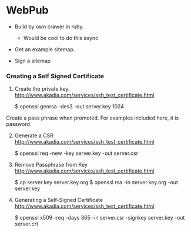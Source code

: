 WebPub
=======

- Build by own crawer in ruby.
  - Would be cool to do this async

- Get an example sitemap.
- Sign a sitemap


### Creating a Self Signed Certificate

1. Create the private key. http://www.akadia.com/services/ssh_test_certificate.html

    $ openssl genrsa -des3 -out server.key 1024

Create a pass phrase when promoted. For examples included here, it is password.

2. Generate a CSR  http://www.akadia.com/services/ssh_test_certificate.html

    $ openssl req -new -key server.key -out server.csr

3. Remove Passphrase from Key http://www.akadia.com/services/ssh_test_certificate.html

    $ cp server.key server.key.org
    $ openssl rsa -in server.key.org -out server.key


4. Generating a Self-Signed Certificate http://www.akadia.com/services/ssh_test_certificate.html

    $ openssl x509 -req -days 365 -in server.csr -signkey server.key -out server.crt

